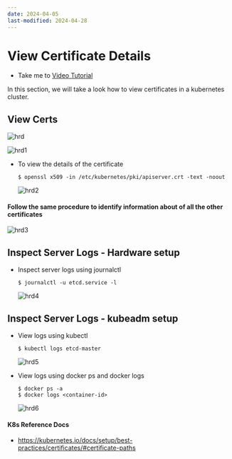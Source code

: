 ```yaml
---
date: 2024-04-05
last-modified: 2024-04-28
---
```

# View Certificate Details
  - Take me to [Video Tutorial](https://kodekloud.com/topic/view-certificate-details/)
  
In this section, we will take a look how to view certificates in a kubernetes cluster.

## View Certs 
 ![hrd](hrd.PNG)

 ![hrd1](hrd1.PNG)
 
 - To view the details of the certificate
   ```
   $ openssl x509 -in /etc/kubernetes/pki/apiserver.crt -text -noout
   ```
   
   ![hrd2](hrd2.PNG)
   
#### Follow the same procedure to identify information about of all the other certificates

   ![hrd3](hrd3.PNG)
   
## Inspect Server Logs - Hardware setup
- Inspect server logs using journalctl
  ```
  $ journalctl -u etcd.service -l
  ```
  
  ![hrd4](hrd4.PNG)
  
## Inspect Server Logs - kubeadm setup
- View logs using kubectl
  ```
  $ kubectl logs etcd-master
  ```
  ![hrd5](hrd5.PNG)
  
- View logs using docker ps and docker logs
  ```
  $ docker ps -a
  $ docker logs <container-id>
  ```
  ![hrd6](hrd6.PNG)
  
#### K8s Reference Docs
- https://kubernetes.io/docs/setup/best-practices/certificates/#certificate-paths
  
  

  

   
   

